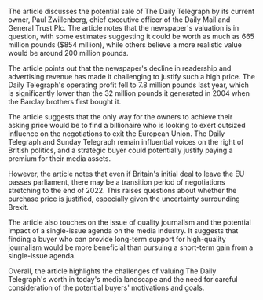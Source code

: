The article discusses the potential sale of The Daily Telegraph by its current owner, Paul Zwillenberg, chief executive officer of the Daily Mail and General Trust Plc. The article notes that the newspaper's valuation is in question, with some estimates suggesting it could be worth as much as 665 million pounds ($854 million), while others believe a more realistic value would be around 200 million pounds.

The article points out that the newspaper's decline in readership and advertising revenue has made it challenging to justify such a high price. The Daily Telegraph's operating profit fell to 7.8 million pounds last year, which is significantly lower than the 32 million pounds it generated in 2004 when the Barclay brothers first bought it.

The article suggests that the only way for the owners to achieve their asking price would be to find a billionaire who is looking to exert outsized influence on the negotiations to exit the European Union. The Daily Telegraph and Sunday Telegraph remain influential voices on the right of British politics, and a strategic buyer could potentially justify paying a premium for their media assets.

However, the article notes that even if Britain's initial deal to leave the EU passes parliament, there may be a transition period of negotiations stretching to the end of 2022. This raises questions about whether the purchase price is justified, especially given the uncertainty surrounding Brexit.

The article also touches on the issue of quality journalism and the potential impact of a single-issue agenda on the media industry. It suggests that finding a buyer who can provide long-term support for high-quality journalism would be more beneficial than pursuing a short-term gain from a single-issue agenda.

Overall, the article highlights the challenges of valuing The Daily Telegraph's worth in today's media landscape and the need for careful consideration of the potential buyers' motivations and goals.
